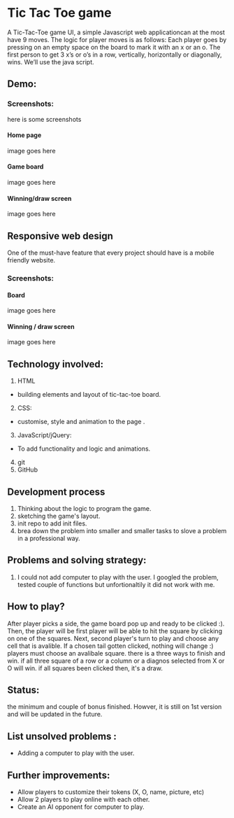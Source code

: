 # Tic Tac Toe game
A Tic-Tac-Toe game UI, a simple Javascript web applicationcan at the most have 9 moves. The logic for player moves is as follows: Each player goes by pressing on an empty space on the board to mark it with an x or an o. The first person to get 3 x’s or o’s in a row, vertically, horizontally or diagonally, wins. We’ll use the java script.
## Demo:
 <a href=https://saera1988.github.io/projects-sarah></a>

### Screenshots:
here is some screenshots
#### Home page
image goes here

#### Game board
image goes here

#### Winning/draw screen
image goes here

## Responsive web design
One of the must-have feature that every project should have is a mobile friendly website.
### Screenshots:
#### Board
image goes here
#### Winning / draw screen
image goes here 
## Technology involved:
1. HTML
* building elements and layout of tic-tac-toe board.
2. CSS:
* customise, style and animation to the page .
3. JavaScript/jQuery: 
* To add functionality and logic and animations.
4. git
5. GitHub
## Development process
1) Thinking about the logic to program the game.
2) sketching the game's layout.
3) init repo to add init files.
4) brea down the problem into smaller and smaller tasks to slove a problem in a professional way.
## Problems and solving strategy:
1) I could not add computer to play with the user. I googled the problem, tested couple of functions but unfortionaltily it did not work with me. 
## How to play?
After player picks a side, the game board pop up and ready to be clicked :). Then, the player will be first player will be able to hit the square by clicking on one of the squares. Next, second player's turn to play and choose any cell that is avalible. If a chosen tail gotten clicked, nothing will change :) players must choose an avalibale square. there is a three ways to finish and win. if all three square of a row or a column or a diagnos selected from  X or O will win. if all squares been clicked then, it's a draw. 
## Status:
the minimum and couple of bonus finished. Howver, it is still on 1st version and will be updated in the future. 
## List unsolved problems :
* Adding a computer to play with the user.
## Further improvements:
* Allow players to customize their tokens (X, O, name, picture, etc)
* Allow 2 players to play online with each other.
* Create an AI opponent for computer to play.